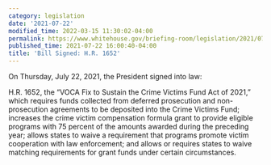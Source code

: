 ```yaml
---
category: legislation
date: '2021-07-22'
modified_time: 2022-03-15 11:30:02-04:00
permalink: https://www.whitehouse.gov/briefing-room/legislation/2021/07/22/bill-signed-h-r-1652/
published_time: 2021-07-22 16:00:40-04:00
title: 'Bill Signed: H.R. 1652'
---
```

 
On Thursday, July 22, 2021, the President signed into law:  
  
H.R. 1652, the “VOCA Fix to Sustain the Crime Victims Fund Act of 2021,”
which requires funds collected from deferred prosecution and
non-prosecution agreements to be deposited into the Crime Victims Fund;
increases the crime victim compensation formula grant to provide
eligible programs with 75 percent of the amounts awarded during the
preceding year; allows states to waive a requirement that programs
promote victim cooperation with law enforcement; and allows or requires
states to waive matching requirements for grant funds under certain
circumstances.
